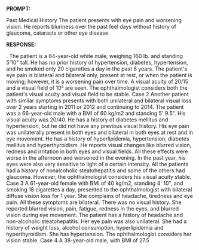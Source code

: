 **PROMPT:**

Past Medical History The patient presents with eye pain and worsening vision. He reports bluriness over the past feel days without history of glaucoma, cataracts or other eye disease

**RESPONSE:**

 . The patient is a 64-year-old white male, weighing 160 lb. and standing 5'10" tall. He has no prior history of hypertension, diabetes, hypertension, and he smoked only 20 cigarettes a day in the past 6 years. The patient's eye pain is bilateral and bilateral only, present at rest, or when the patient is moving; however, it is a worsening pain over time. A visual acuity of 20/15 and a visual field of 10° are seen. The ophthalmologist considers both the patient's visual acuity and visual field to be stable.  Case 2 Another patient with similar symptoms presents with both unilateral and bilateral visual loss over 2 years starting in 2011 or 2012 and continuing to 2014. The patient was a 66-year-old male with a BMI of 60 kg/m2 and standing 5' 9.5". His visual acuity was 20/40. He has a history of diabetes mellitus and hypertension, but he did not have any previous visual history. His eye pain was unilaterally present in both eyes and bilateral in both eyes at rest and in eye movement. He has a history of hyperlipidemia, hypertension, diabetes mellitus and hyperthyroidism. He reports visual changes like blurred vision, redness and irritation in both eyes and visual fields. All these effects were worse in the afternoon and worsened in the evening. In the past year, his eyes were also very sensitive to light of a certain intensity. All the patients had a history of nonalcoholic steatohepatitis and some of the others had glaucoma. However, the ophthalmologist considers his visual acuity stable.  Case 3 A 61-year-old female with BMI of 40 kg/m2, standing 4' 10", and smoking 18 cigarettes a day, presented to the ophthalmologist with bilateral diffuse vision loss for 1 year. She complains of headache, tiredness and eye pain. All these symptoms are bilateral. There was no visual history. She reported blurred vision, pain, fatigue, redness in the eyes, and blurred vision during eye movement. The patient has a history of headache and non-alcoholic steatohepatitis. Her eye pain was also unilateral. She had a history of weight loss, alcohol consumption, hyperlipidemia and hyperthyroidism. She has hypertension. The ophthalmologist considers her vision stable.  Case 4 A 38-year-old male, with BMI of 27.5
